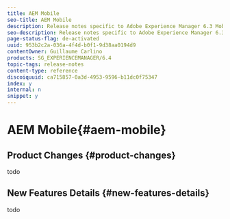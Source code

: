 ```yaml
---
title: AEM Mobile
seo-title: AEM Mobile
description: Release notes specific to Adobe Experience Manager 6.3 Mobile.
seo-description: Release notes specific to Adobe Experience Manager 6.3 Mobile.
page-status-flag: de-activated
uuid: 953b2c2a-036a-4f4d-b0f1-9d38aa0194d9
contentOwner: Guillaume Carlino
products: SG_EXPERIENCEMANAGER/6.4
topic-tags: release-notes
content-type: reference
discoiquuid: ca715857-0a3d-4953-9596-b11dc0f75347
index: y
internal: n
snippet: y
---
```


# AEM Mobile{#aem-mobile}

## Product Changes {#product-changes}

todo

## New Features Details {#new-features-details}

todo
